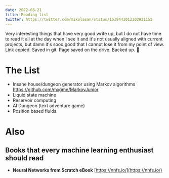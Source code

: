 ```yaml
---
date: 2022-08-21
title: Reading list
twitter: https://twitter.com/mikolasan/status/1539443012303921152
---
```


Very interesting things that have very good write up, but I do not have time to read it all at the day when I see it and it's not usually aligned with current projects, but damn it's sooo good that I cannot lose it from my point of view. Link copied. Saved in git. Page saved on the drive. Backed up. 🤞

# The List

- Insane house/dungeon generator using Markov algorithms https://github.com/mxgmn/MarkovJunior
- Liquid state machine
- Reservoir computing
- AI Dungeon (text adventure game)
- Position based fluids

# Also

## Books that every machine learning enthusiast should read

- **Neural Networks from Scratch eBook** [https://nnfs.io/](https://nnfs.io/)